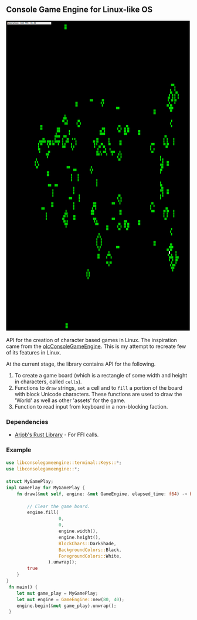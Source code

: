 ## Console Game Engine for Linux-like OS

![Game of life](/doc/life.png)

API for the creation of character based games in Linux. The inspiration came from the
[olcConsoleGameEngine](https://www.youtube.com/watch?v=u5BhrA8ED0o). This is my attempt to recreate 
few of its features in Linux.

At the current stage, the library contains API for the following.

1. To create a game board (which is a rectangle of some width and height in characters, called
   `cells`).
2. Functions to `draw` strings, `set` a cell and to `fill` a portion of the board with block Unicode
   characters. These functions are used to draw the 'World' as well as other 'assets' for the game.
3. Function to read input from keyboard in a non-blocking faction.

### Dependencies

* [Arjob's Rust Library](https://github.com/coderarjob/libarl) - For FFI calls.

### Example

```rust
use libconsolegameengine::terminal::Keys::*;
use libconsolegameengine::*;

struct MyGamePlay;
impl GamePlay for MyGamePlay {
    fn draw(&mut self, engine: &mut GameEngine, elapsed_time: f64) -> bool {

        // Clear the game board.
        engine.fill(
                    0,
                    0,
                    engine.width(),
                    engine.height(),
                    BlockChars::DarkShade,
                    BackgroundColors::Black,
                    ForegroundColors::White,
                ).unwrap();
        true
    }
}
 fn main() {
    let mut game_play = MyGamePlay;
    let mut engine = GameEngine::new(80, 40);
    engine.begin(&mut game_play).unwrap();
 }
 ```

